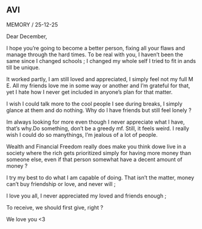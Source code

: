 ## **AVI**

MEMORY / 25-12-25

Dear December,

I hope you’re going to become a better person, fixing all your flaws and manage through the hard times. To be real with you, I haven’t been the same since I changed schools ; I changed my whole self I tried to fit in ands till be unique. 

It worked partly, I am still loved and appreciated, I simply feel not my full M E. All my friends love me in some way or another and I’m grateful for that, yet I hate how I never get included in anyone’s plan for that matter.

I wish I could talk more to the cool people I see during breaks, I simply glance at them and do nothing. Why do I have friends but still feel lonely ?

Im always looking for more even though I never appreciate what I have, that’s why.Do something, don’t be a greedy mf. Still, it feels weird. I really wish I could do so manythings, I’m jealous of a lot of people.

Wealth and Financial Freedom really does make you think dowe live in a society where the rich gets prioritized simply for having more money than someone else, even if that person somewhat have a decent amount of money ?

I try my best to do what I am capable of doing. That isn’t the matter, money can’t buy friendship or love, and never will ;

I love you all, I never appreciated my loved and friends enough ;

To receive, we should first give, right ?

We love you <3

